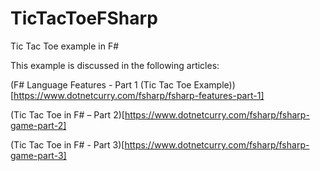 # TicTacToeFSharp
Tic Tac Toe example in F#

This example is discussed in the following articles:

(F# Language Features - Part 1 (Tic Tac Toe Example))[https://www.dotnetcurry.com/fsharp/fsharp-features-part-1]

(Tic Tac Toe in F# – Part 2)[https://www.dotnetcurry.com/fsharp/fsharp-game-part-2]

(Tic Tac Toe in F# - Part 3)[https://www.dotnetcurry.com/fsharp/fsharp-game-part-3]
